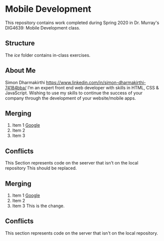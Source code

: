 # Mobile Development
This repository contains work completed during Spring 2020 in Dr. Murray's DIG4639: Mobile Development class.

## Structure
The *ice* folder contains in-class exercises. 

## About Me
Simon Dharmakirthi https://www.linkedin.com/in/simon-dharmakirthi-74184bba/
I’m an expert front end web developer with skills in HTML, CSS & JavaScript. Wishing to use my skills to continue the success of your company through the development of your website/mobile apps. 

## Merging
1. Item 1 [Google](http://www.google.com)
2. Item 2
3. Item 3

## Conflicts

This Section represents code on the seerver that isn't on the local repository
This should be replaced.

## Merging
 1. Item 1 [Google](http://www.google.com)
 1. Item 2
 1. Item 3
This is the change.

## Conflicts

This section represents code on the server that isn't on the local repository.
